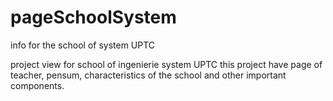 # pageSchoolSystem
info for the school of system UPTC

project view for school of ingenierie system UPTC 
this project have page of teacher, pensum, characteristics of the school and other important components.

